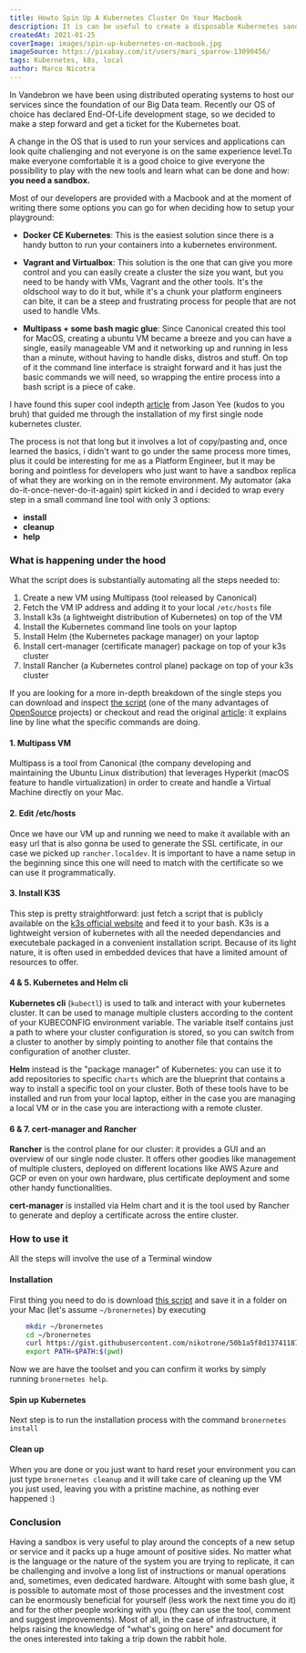 ```yaml
---
title: Howto Spin Up A Kubernetes Cluster On Your Macbook
description: It is can be useful to create a disposable Kubernetes sandbox to play with when you are exploring a new application and how it could work..
createdAt: 2021-01-25
coverImage: images/spin-up-kubernetes-on-macbook.jpg
imageSource: https://pixabay.com/it/users/mari_sparrow-13090456/
tags: Kubernetes, k8s, local
author: Marco Nicotra
---
```


In Vandebron we have been using distributed operating systems to host our services since the foundation of our Big Data team. 
Recently our OS of choice has declared End-Of-Life development stage, so we decided to make a step forward and get a ticket for the Kubernetes boat.

A change in the OS that is used to run your services and applications can look quite challenging and not everyone is on the same experience level.To make everyone comfortable it is a good choice to give everyone the possibility to play with the new tools and learn what can be done and how: **you need a sandbox.**

Most of our developers are provided with a Macbook and at the moment of writing there some options you can go for when deciding how to setup your playground:

- **Docker CE Kubernetes**: This is the easiest solution since there is a handy button to run your containers into a kubernetes environment.

- **Vagrant and Virtualbox**: This solution is the one that can give you more control and you can easily create a cluster the size you want, but you need to be handy with VMs, Vagrant and the other tools. It's the oldschool way to do it but, while it's a chunk your platform engineers can bite, it can be a steep and frustrating process for people that are not used to handle VMs.

- **Multipass + some bash magic glue**: Since Canonical created this tool for MacOS, creating a ubuntu VM became a breeze and you can have a single, easily manageable VM and it networking up and running in less than a minute, without having to handle disks, distros and stuff. On top of it the command line interface is straight forward and it has just the basic commands we will need, so wrapping the entire process into a bash script is a piece of cake.

I have found this super cool indepth [article](https://jyeee.medium.com/kubernetes-on-your-macos-laptop-with-multipass-k3s-and-rancher-2-4-6e9cbf013f58) from Jason Yee (kudos to you bruh) that guided me through the installation of my first single node kubernetes cluster.

The process is not that long but it involves a lot of copy/pasting and, once learned the basics, i didn't want to go under the same process more times, plus it could be interesting for me as a Platform Engineer, but it may be boring and pointless for developers who just want to have a sandbox replica of what they are working on in the remote environment.
My automator (aka do-it-once-never-do-it-again) spirt kicked in and i decided to wrap every step in a small command line tool with only 3 options:
- **install**
- **cleanup**
- **help**


### What is happening under the hood

What the script does is substantially automating all the steps needed to:
1. Create a new VM using Multipass (tool released by Canonical)
2. Fetch the VM IP address and adding it to your local `/etc/hosts` file
3. Install k3s (a lightweight distribution of Kubernetes) on top of the VM
4. Install the Kubernetes command line tools on your laptop
5. Install Helm (the Kubernetes package manager) on your laptop
6. Install cert-manager (certificate manager) package on top of your k3s cluster
7. Install Rancher (a Kubernetes control plane) package on top of your k3s cluster

If you are looking for a more in-depth breakdown of the single steps you can download and inspect [the script](https://gist.githubusercontent.com/nikotrone/50b1a5f8d137411879eb2467e689bfbe/raw/090b4b4323d96ac28d96bbb346e2e657073722e6/bronernetes) (one of the many advantages of [OpenSource](https://en.wikipedia.org/wiki/Open_source) projects) or checkout and read the original [article](https://jyeee.medium.com/kubernetes-on-your-macos-laptop-with-multipass-k3s-and-rancher-2-4-6e9cbf013f58): it explains line by line what the specific commands are doing.

#### 1. Multipass VM
Multipass is a tool from Canonical (the company developing and maintaining the Ubuntu Linux distribution) that leverages Hyperkit (macOS feature to handle virtualization) in order to create and handle a Virtual Machine directly on your Mac.

#### 2. Edit /etc/hosts
Once we have our VM up and running we need to make it available with an easy url that is also gonna be used to generate the SSL certificate, in our case we picked up `rancher.localdev`.
It is important to have a name setup in the beginning since this one will need to match with the certificate so we can use it programmatically.

#### 3. Install K3S
This step is pretty straightforward: just fetch a script that is publicly available on the [k3s official website](https://get.k3s.io) and feed it to your bash.
K3s is a lightweight version of kubernetes with all the needed dependancies and executebale packaged in a convenient installation script. Because of its light nature, it is often used in embedded devices that have a limited amount of resources to offer.

#### 4 & 5. Kubernetes and Helm cli
**Kubernetes cli** (`kubectl`) is used to talk and interact with your kubernetes cluster. It can be used to manage multiple clusters according to the content of your KUBECONFIG environment variable. 
The variable itself contains just a path to where your cluster configuration is stored, so you can switch from a cluster to another by simply pointing to another file that contains the configuration of another cluster.

**Helm** instead is the "package manager" of Kubernetes: you can use it to add repositories to specific `charts` which are the blueprint that contains a way to install a specific tool on your cluster.
Both of these tools have to be installed and run from your local laptop, either in the case you are managing a local VM or in the case you are interactiong with a remote cluster.

#### 6 & 7. cert-manager and Rancher

**Rancher** is the control plane for our cluster: it provides a GUI and an overview of our single node cluster. It offers other goodies like management of multiple clusters, deployed on different locations like AWS Azure and GCP or even on your own hardware, plus certificate deployment and some other handy functionalities.

**cert-manager** is installed via Helm chart and it is the tool used by Rancher to generate and deploy a certificate across the entire cluster.

### How to use it

All the steps will involve the use of a Terminal window
#### Installation
First thing you need to do is download [this script](https://gist.githubusercontent.com/nikotrone/50b1a5f8d137411879eb2467e689bfbe/raw/090b4b4323d96ac28d96bbb346e2e657073722e6/bronernetes) and save it in a folder on your Mac (let's assume `~/bronernetes`) by executing
```bash
    mkdir ~/bronernetes
    cd ~/bronernetes
    curl https://gist.githubusercontent.com/nikotrone/50b1a5f8d137411879eb2467e689bfbe/raw/090b4b4323d96ac28d96bbb346e2e657073722e6/bronernetes > bronernetes
    export PATH=$PATH:$(pwd)
```

Now we are have the toolset and you can confirm it works by simply running `bronernetes help`.

#### Spin up Kubernetes
Next step is to run the installation process with the command `bronernetes install`

#### Clean up
When you are done or you just want to hard reset your environment you can just type `bronernetes cleanup` and it will take care of cleaning up the VM you just used, leaving you with a pristine machine, as nothing ever happened :)

### Conclusion

Having a sandbox is very useful to play around the concepts of a new setup or service and it packs up a huge amount of positive sides. No matter what is the language or the nature of the system you are trying to replicate, it can be challenging and involve a long list of instructions or manual operations and, sometimes, even dedicated hardware. Altought with some bash glue, it is possible to automate most of those processes and the investment cost can be enormously beneficial for yourself (less work the next time you do it) and for the other people working with you (they can use the tool, comment and suggest improvements). Most of all, in the case of infrastructure, it helps raising the knowledge of "what's going on here" and document for the ones interested into taking a trip down the rabbit hole.

